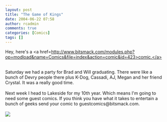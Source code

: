 ```yaml
---
layout: post
title: "The Game of Kings"
date: 2004-06-22 07:58
author: rcadmin
comments: true
categories: [Comics]
tags: []
---
```

Hey, here's a <a href=http://www.bitsmack.com/modules.php?op=modload&name=Comics&file=index&action=comic&id=423>comic.</a>
<br />

<br />
Saturday we had a party for Brad and Will graduating. There were like a bunch of Devry people there plus K-Dog, Cassadi, AJ, Megan and her friend Crystal. It was a really good time. 
<br />

<br />
Next week I head to Lakeside for my 10th year. Which means I'm going to need some guest comics. If you think you have what it takes to entertain a bunch of geeks send your comic to guestcomics@bitsmack.com.<Br><br><!--more--><img src='http://dl.bitsmack.com/comics/20040622.png'   />
